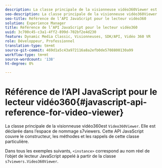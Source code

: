 ```yaml
---
description: La classe principale de la visionneuse vidéo360Viewer est la visionneuse vidéo360Viewer. Elle est déclarée dans l’espace de nommage s7viewers. Cette API JavaScript couvre le constructeur, les méthodes et les rappels de cette classe particulière.
seo-description: La classe principale de la visionneuse vidéo360Viewer est la visionneuse vidéo360Viewer. Elle est déclarée dans l’espace de nommage s7viewers. Cette API JavaScript couvre le constructeur, les méthodes et les rappels de cette classe particulière.
seo-title: Référence de l’API JavaScript pour le lecteur vidéo360
solution: Experience Manager
title: Référence de l’API JavaScript pour le lecteur vidéo360
uuid: 3c700c45-c3a1-4ff2-899d-702bf2e4d230
feature: Dynamic Media Classic, Visionneuses, SDK/API, Vidéo 360 VR
role: Développeur, Professionnel
translation-type: tm+mt
source-git-commit: 469d1a5c43a972116a8a2efb0de5708800130a99
workflow-type: tm+mt
source-wordcount: '138'
ht-degree: 0%

---
```



# Référence de l’API JavaScript pour le lecteur vidéo360{#javascript-api-reference-for-video-viewer}

La classe principale de la visionneuse vidéo360est `Video360Viewer`. Elle est déclarée dans l’espace de nommage s7viewers. Cette API JavaScript couvre le constructeur, les méthodes et les rappels de cette classe particulière.

Dans tous les exemples suivants, `<instance>` correspond au nom réel de l’objet de lecteur JavaScript appelé à partir de la classe `s7viewers.Video360Viewer`.
